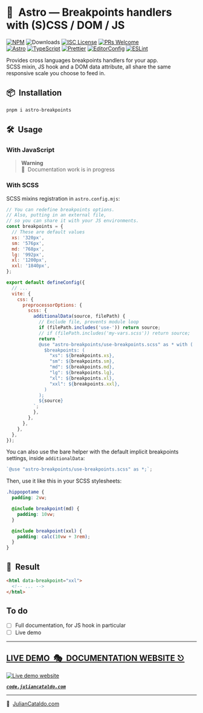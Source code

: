 # 🚀  Astro — Breakpoints handlers with (S)CSS / DOM / JS

[![NPM](https://img.shields.io/npm/v/astro-breakpoints)](https://www.npmjs.com/package/astro-breakpoints)
![Downloads](https://img.shields.io/npm/dt/astro-breakpoints.svg)
[![ISC License](https://img.shields.io/npm/l/astro-breakpoints)](https://github.com/JulianCataldo/web-garden/blob/develop/LICENSE)
[![PRs Welcome](https://img.shields.io/badge/PRs-welcome-brightgreen.svg)](https://makeapullrequest.com)  
[![Astro](https://img.shields.io/badge/Astro-333333.svg?logo=astro)](https://astro.build)
[![TypeScript](https://img.shields.io/badge/TypeScript-333333.svg?logo=typescript)](http://www.typescriptlang.org/)
[![Prettier](https://img.shields.io/badge/Prettier-333333.svg?logo=prettier)](https://prettier.io)
[![EditorConfig](https://img.shields.io/badge/EditorConfig-333333.svg?logo=editorconfig)](https://editorconfig.org)
[![ESLint](https://img.shields.io/badge/ESLint-3A33D1?logo=eslint)](https://eslint.org)

Provides cross languages breakpoints handlers for your app.  
SCSS mixin, JS hook and a DOM data attribute, all share the same responsive scale you choose to feed in.

## 📦  Installation

```sh
pnpm i astro-breakpoints
```

## 🛠  Usage

### With JavaScript

> **Warning**  
> 🚧  Documentation work is in progress

### With SCSS

SCSS mixins registration in `astro.config.mjs`:

```js
// You can redefine breakpoints options.
// Also, putting in an external file,
// so you can share it with your JS environments.
const breakpoints = {
  // These are default values
  xs: '320px',
  sm: '576px',
  md: '768px',
  lg: '992px',
  xl: '1200px',
  xxl: '1840px',
};

export default defineConfig({
  // ...
  vite: {
    css: {
      preprocessorOptions: {
        scss: {
          additionalData(source, filePath) {
            // Exclude file, prevents module loop
            if (filePath.includes('use-')) return source;
            // if (filePath.includes('my-vars.scss')) return source;
            return `
            @use "astro-breakpoints/use-breakpoints.scss" as * with (
              $breakpoints: (
                "xs": ${breakpoints.xs},
                "sm": ${breakpoints.sm},
                "md": ${breakpoints.md},
                "lg": ${breakpoints.lg},
                "xl": ${breakpoints.xl},
                "xxl": ${breakpoints.xxl},
              )
            );
            ${source}
          `;
          },
        },
      },
    },
  },
});
```

You can also use the bare helper with the default implicit breakpoints settings,
inside `additionalData`:

```js
`@use "astro-breakpoints/use-breakpoints.scss" as *;`;
```

Then, use it like this in your SCSS stylesheets:

```scss
.hippopotame {
  padding: 2vw;

  @include breakpoint(md) {
    padding: 10vw;
  }

  @include breakpoint(xxl) {
    padding: calc(10vw + 3rem);
  }
}
```

## 🎉  Result

```html
<html data-breakpoint="xxl">
  <!-- ... -->
</html>
```

## To do

- [ ] Full documentation, for JS hook in particular
- [ ] Live demo

<div class="git-footer">

---

## [LIVE DEMO  🎭  DOCUMENTATION WEBSITE ⎋](https://code.juliancataldo.com/)

[![Live demo website](https://code.juliancataldo.com/poster.png)](https://code.juliancataldo.com)

**_[`code.juliancataldo.com`](https://code.juliancataldo.com/)_**

---

🔗  [JulianCataldo.com](https://www.juliancataldo.com/)

</div>
